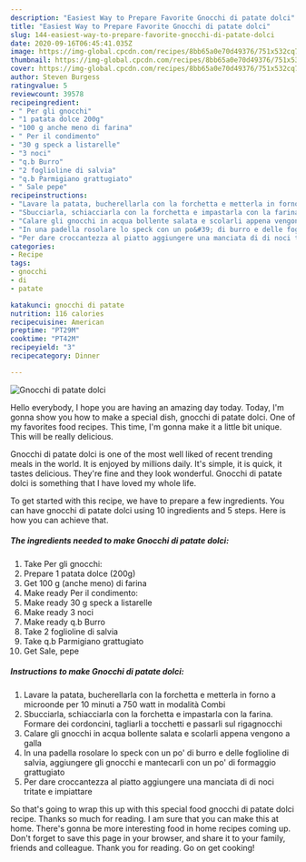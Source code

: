 ```yaml
---
description: "Easiest Way to Prepare Favorite Gnocchi di patate dolci"
title: "Easiest Way to Prepare Favorite Gnocchi di patate dolci"
slug: 144-easiest-way-to-prepare-favorite-gnocchi-di-patate-dolci
date: 2020-09-16T06:45:41.035Z
image: https://img-global.cpcdn.com/recipes/8bb65a0e70d49376/751x532cq70/gnocchi-di-patate-dolci-recipe-main-photo.jpg
thumbnail: https://img-global.cpcdn.com/recipes/8bb65a0e70d49376/751x532cq70/gnocchi-di-patate-dolci-recipe-main-photo.jpg
cover: https://img-global.cpcdn.com/recipes/8bb65a0e70d49376/751x532cq70/gnocchi-di-patate-dolci-recipe-main-photo.jpg
author: Steven Burgess
ratingvalue: 5
reviewcount: 39578
recipeingredient:
- " Per gli gnocchi"
- "1 patata dolce 200g"
- "100 g anche meno di farina"
- " Per il condimento"
- "30 g speck a listarelle"
- "3 noci"
- "q.b Burro"
- "2 foglioline di salvia"
- "q.b Parmigiano grattugiato"
- " Sale pepe"
recipeinstructions:
- "Lavare la patata, bucherellarla con la forchetta e metterla in forno a microonde per 10 minuti a 750 watt in modalità Combi"
- "Sbucciarla, schiacciarla con la forchetta e impastarla con la farina. Formare dei cordoncini, tagliarli a tocchetti e passarli sul rigagnocchi"
- "Calare gli gnocchi in acqua bollente salata e scolarli appena vengono a galla"
- "In una padella rosolare lo speck con un po&#39; di burro e delle foglioline di salvia, aggiungere gli gnocchi e mantecarli con un po&#39; di formaggio grattugiato"
- "Per dare croccantezza al piatto aggiungere una manciata di di noci tritate e impiattare"
categories:
- Recipe
tags:
- gnocchi
- di
- patate

katakunci: gnocchi di patate 
nutrition: 116 calories
recipecuisine: American
preptime: "PT29M"
cooktime: "PT42M"
recipeyield: "3"
recipecategory: Dinner

---
```



![Gnocchi di patate dolci](https://img-global.cpcdn.com/recipes/8bb65a0e70d49376/751x532cq70/gnocchi-di-patate-dolci-recipe-main-photo.jpg)

Hello everybody, I hope you are having an amazing day today. Today, I'm gonna show you how to make a special dish, gnocchi di patate dolci. One of my favorites food recipes. This time, I'm gonna make it a little bit unique. This will be really delicious.

Gnocchi di patate dolci is one of the most well liked of recent trending meals in the world. It is enjoyed by millions daily. It's simple, it is quick, it tastes delicious. They're fine and they look wonderful. Gnocchi di patate dolci is something that I have loved my whole life.




To get started with this recipe, we have to prepare a few ingredients. You can have gnocchi di patate dolci using 10 ingredients and 5 steps. Here is how you can achieve that.

<!--inarticleads1-->

##### The ingredients needed to make Gnocchi di patate dolci:

1. Take  Per gli gnocchi:
1. Prepare 1 patata dolce (200g)
1. Get 100 g (anche meno) di farina
1. Make ready  Per il condimento:
1. Make ready 30 g speck a listarelle
1. Make ready 3 noci
1. Make ready q.b Burro
1. Take 2 foglioline di salvia
1. Take q.b Parmigiano grattugiato
1. Get  Sale, pepe




<!--inarticleads2-->

##### Instructions to make Gnocchi di patate dolci:

1. Lavare la patata, bucherellarla con la forchetta e metterla in forno a microonde per 10 minuti a 750 watt in modalità Combi
1. Sbucciarla, schiacciarla con la forchetta e impastarla con la farina. Formare dei cordoncini, tagliarli a tocchetti e passarli sul rigagnocchi
1. Calare gli gnocchi in acqua bollente salata e scolarli appena vengono a galla
1. In una padella rosolare lo speck con un po&#39; di burro e delle foglioline di salvia, aggiungere gli gnocchi e mantecarli con un po&#39; di formaggio grattugiato
1. Per dare croccantezza al piatto aggiungere una manciata di di noci tritate e impiattare




So that's going to wrap this up with this special food gnocchi di patate dolci recipe. Thanks so much for reading. I am sure that you can make this at home. There's gonna be more interesting food in home recipes coming up. Don't forget to save this page in your browser, and share it to your family, friends and colleague. Thank you for reading. Go on get cooking!
